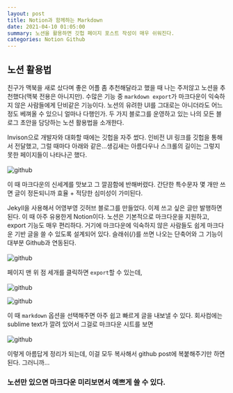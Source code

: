 ```yaml
---
layout: post
title: Notion과 함께하는 Markdown
date: 2021-04-10 01:05:00
summary: 노션을 활용하면 깃헙 페이지 포스트 작성이 매우 쉬워진다.
categories: Notion Github
---
```


## 노션 활용법

친구가 맥북을 새로 샀다며 좋은 어플 좀 추천해달라고 했을 때 나는 주저않고 노션을 추천했다(맥북 전용은 아니지만). 수많은 기능 중 `markdown export`가 마크다운이 익숙하지 않은 사람들에게 단비같은 기능이다. 노션의 유려한 UI를 그대로는 아니더라도 어느 정도 베껴올 수 있으니 얼마나 다행인가. 두 가지 블로그를 운영하고 있는 나의 모든 블로그 초안을 담당하는 노션 활용법을 소개한다.

Invison으로 개발자와 대화할 때에는 깃헙을 자주 썼다. 인비전 UI 링크를 깃헙을 통해서 전달했고, 그럴 때마다 아래와 같은...생김새는 아름다우나 스크롤의 길이는 그렇지 못한 페이지들이 나타나곤 했다.
<br><br>
![github](https://user-images.githubusercontent.com/67814111/114806176-41138c00-9ddf-11eb-9927-1272c1345bf0.png)

이 때 마크다운의 신세계를 맛보고 그 깔끔함에 반해버렸다. 간단한 특수문자 몇 개만 쓰면 글이 정돈되니까 효율 + 적당한 심미성이 가미된다.

Jekyll을 사용해서 어영부영 깃허브 블로그를 만들었다. 이제 쓰고 싶은 글만 발행하면 된다. 이 때 아주 유용한게 Notion이다. 노션은 기본적으로 마크다운을 지원하고, export 기능도 매우 편리하다. 거기에 마크다운에 익숙하지 않은 사람들도 쉽게 마크다운 기반 글을 쓸 수 있도록 설계되어 있다. 슬래쉬(/)를 쓰면 나오는 단축어와 그 기능이 대부분 Github과 연동된다.
<br><br>
![github](https://user-images.githubusercontent.com/67814111/115833778-69d6f980-a44f-11eb-9641-46d1badb4605.png)

페이지 맨 위 점 세개를 클릭하면 `export`할 수 있는데, 
<br><br>
![github](https://user-images.githubusercontent.com/67814111/115833785-6b082680-a44f-11eb-9a66-882b377e68db.png)

![github](https://user-images.githubusercontent.com/67814111/115833786-6ba0bd00-a44f-11eb-9839-11156e49ff86.png)

이 때 `markdown` 옵션을 선택해주면 아주 쉽고 빠르게 글을 내보낼 수 있다.
회사컴에는 sublime text가 깔려 있어서 그걸로 마크다운 시트를 보면
<br><br>
![github](https://user-images.githubusercontent.com/67814111/115833787-6c395380-a44f-11eb-8326-672b08546086.png)

이렇게 아름답게 정리가 되는데, 이걸 모두 복사해서 github post에 복붙해주기만 하면 된다. 그러니까...
### 노션만 있으면 마크다운 미리보면서 예쁘게 쓸 수 있다.
